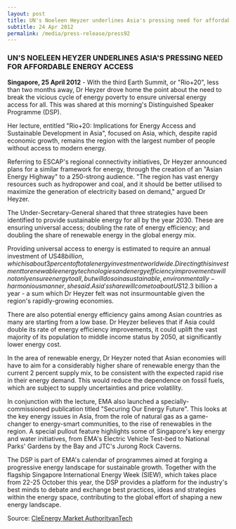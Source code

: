 ```yaml
---
layout: post
title: UN's Noeleen Heyzer underlines Asia's pressing need for affordable energy access
subtitle: 24 Apr 2012
permalink: /media/press-release/press92
---
```


### UN'S NOELEEN HEYZER UNDERLINES ASIA'S PRESSING NEED FOR AFFORDABLE ENERGY ACCESS

**Singapore, 25 April 2012** - With the third Earth Summit, or "Rio+20", less than two months away, Dr Heyzer drove home the point about the need to break the vicious cycle of energy poverty to ensure universal energy access for all. This was shared at this morning's Distinguished Speaker Programme (DSP). 

Her lecture, entitled "Rio+20: Implications for Energy Access and Sustainable Development in Asia", focused on Asia, which, despite rapid economic growth, remains the region with the largest number of people without access to modern energy. 

Referring to ESCAP's regional connectivity initiatives, Dr Heyzer announced plans for a similar framework for energy, through the creation of an "Asian Energy Highway" to a 250-strong audience. "The region has vast energy resources such as hydropower and coal, and it should be better utilised to maximize the generation of electricity based on demand," argued Dr Heyzer. 

The Under-Secretary-General shared that three strategies have been identified to provide sustainable energy for all by the year 2030. These are ensuring universal access; doubling the rate of energy efficiency; and doubling the share of renewable energy in the global energy mix. 

Providing universal access to energy is estimated to require an annual investment of US$48 billion, which is about 3 percent of total energy investment worldwide. Directing this investment to renewable energy technologies and energy efficiency improvements will not only ensure energy to all, but will do so in a sustainable, environmentally-harmonious manner, she said. Asia's share will come to about US$12.3 billion a year - a sum which Dr Heyzer felt was not insurmountable given the region's rapidly-growing economies. 

There are also potential energy efficiency gains among Asian countries as many are starting from a low base. Dr Heyzer believes that if Asia could double its rate of energy efficiency improvements, it could uplift the vast majority of its population to middle income status by 2050, at significantly lower energy cost. 

In the area of renewable energy, Dr Heyzer noted that Asian economies will have to aim for a considerably higher share of renewable energy than the current 2 percent supply mix, to be consistent with the expected rapid rise in their energy demand. This would reduce the dependence on fossil fuels, which are subject to supply uncertainties and price volatility. 

In conjunction with the lecture, EMA also launched a specially-commissioned publication titled "Securing Our Energy Future". This looks at the key energy issues in Asia, from the role of natural gas as a game-changer to energy-smart communities, to the rise of renewables in the region. A special pullout feature highlights some of Singapore's key energy and water initiatives, from EMA's Electric Vehicle Test-bed to National Parks' Gardens by the Bay and JTC's Jurong Rock Caverns. 

The DSP is part of EMA's calendar of programmes aimed at forging a progressive energy landscape for sustainable growth. Together with the flagship Singapore International Energy Week (SIEW), which takes place from 22-25 October this year, the DSP provides a platform for the industry's best minds to debate and exchange best practices, ideas and strategies within the energy space, contributing to the global effort of shaping a new energy landscape.

Source: [<a href="https://www.ema.gov.sg/media_release.aspx?news_sid=20140609VW9Adp8J911d" target="_blank">CleEnergy Market AuthorityanTech</a>](https://www.ema.gov.sg/media_release.aspx?news_sid=20140609VW9Adp8J911d)
